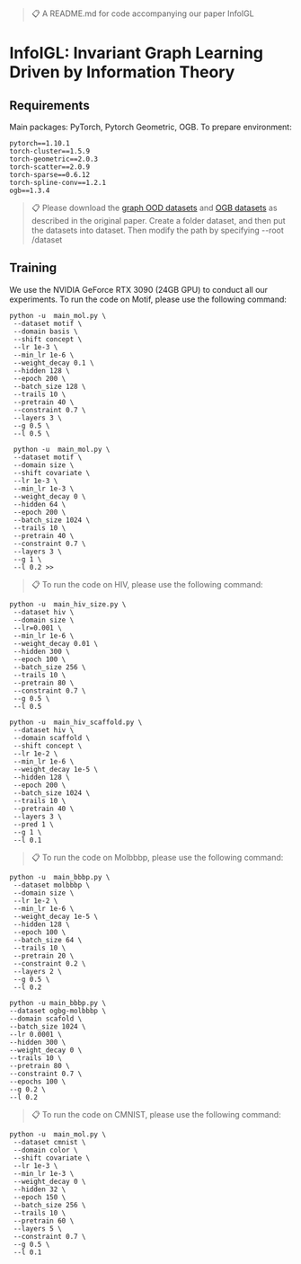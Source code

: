 >📋  A  README.md for code accompanying our paper InfoIGL

# InfoIGL: Invariant Graph Learning Driven by Information Theory



## Requirements

Main packages: PyTorch, Pytorch Geometric, OGB. To prepare environment:

```
pytorch==1.10.1
torch-cluster==1.5.9
torch-geometric==2.0.3
torch-scatter==2.0.9
torch-sparse==0.6.12
torch-spline-conv==1.2.1
ogb==1.3.4
```

>📋 Please download the [graph OOD datasets](https://github.com/divelab/GOOD/) and [OGB datasets](https://ogb.stanford.edu/) as described in the original paper. Create a folder dataset, and then put the datasets into dataset. Then modify the path by specifying --root /dataset

## Training

 We use the NVIDIA GeForce RTX 3090 (24GB GPU) to conduct all our experiments. To run the code on Motif, please use the following command:

```
python -u  main_mol.py \
 --dataset motif \
 --domain basis \
 --shift concept \
 --lr 1e-3 \
 --min_lr 1e-6 \
 --weight_decay 0.1 \
 --hidden 128 \
 --epoch 200 \
 --batch_size 128 \
 --trails 10 \
 --pretrain 40 \
 --constraint 0.7 \
 --layers 3 \
 --g 0.5 \
 --l 0.5 \

```
```
 python -u  main_mol.py \
 --dataset motif \
 --domain size \
 --shift covariate \
 --lr 1e-3 \
 --min_lr 1e-3 \
 --weight_decay 0 \
 --hidden 64 \
 --epoch 200 \
 --batch_size 1024 \
 --trails 10 \
 --pretrain 40 \
 --constraint 0.7 \
 --layers 3 \
 --g 1 \
 --l 0.2 >>
```
>📋  To run the code on HIV, please use the following command:
```
python -u  main_hiv_size.py \
 --dataset hiv \
 --domain size \
 --lr=0.001 \
 --min_lr 1e-6 \
 --weight_decay 0.01 \
 --hidden 300 \
 --epoch 100 \
 --batch_size 256 \
 --trails 10 \
 --pretrain 80 \
 --constraint 0.7 \
 --g 0.5 \
 --l 0.5
```
```
python -u  main_hiv_scaffold.py \
 --dataset hiv \
 --domain scaffold \
 --shift concept \
 --lr 1e-2 \
 --min_lr 1e-6 \
 --weight_decay 1e-5 \
 --hidden 128 \
 --epoch 200 \
 --batch_size 1024 \
 --trails 10 \
 --pretrain 40 \
 --layers 3 \
 --pred 1 \
 --g 1 \
 --l 0.1
```
>📋  To run the code on Molbbbp, please use the following command:
```
python -u  main_bbbp.py \
 --dataset molbbbp \
 --domain size \
 --lr 1e-2 \
 --min_lr 1e-6 \
 --weight_decay 1e-5 \
 --hidden 128 \
 --epoch 100 \
 --batch_size 64 \
 --trails 10 \
 --pretrain 20 \
 --constraint 0.2 \
 --layers 2 \
 --g 0.5 \
 --l 0.2
```
```
python -u main_bbbp.py \
--dataset ogbg-molbbbp \
--domain scafold \
--batch_size 1024 \
--lr 0.0001 \
--hidden 300 \
--weight_decay 0 \
--trails 10 \
--pretrain 80 \
--constraint 0.7 \
--epochs 100 \
--g 0.2 \
--l 0.2 

```
>📋  To run the code on CMNIST, please use the following command:
```
python -u  main_mol.py \
 --dataset cmnist \
 --domain color \
 --shift covariate \
 --lr 1e-3 \
 --min_lr 1e-3 \
 --weight_decay 0 \
 --hidden 32 \
 --epoch 150 \
 --batch_size 256 \
 --trails 10 \
 --pretrain 60 \
 --layers 5 \
 --constraint 0.7 \
 --g 0.5 \
 --l 0.1 

```

 
